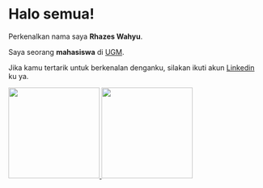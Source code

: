 # Halo semua! 

Perkenalkan nama saya **Rhazes Wahyu**.

Saya seorang **mahasiswa** di [UGM](https://ugm.ac.id/id//).

Jika kamu tertarik untuk berkenalan denganku, silakan ikuti akun [Linkedin](https://www.linkedin.com/in/rhazeswahyu/) ku ya.

<p align="left">
<a href="https://github.com/rhazeswrs">
  <img height="180em" src="https://github-readme-stats-eight-theta.vercel.app/api?username=rhazeswrs&show_icons=true&theme=algolia&include_all_commits=true&count_private=true"/>
  <img height="180em" src="https://github-readme-stats-eight-theta.vercel.app/api/top-langs/?username=rhazeswrs&layout=compact&langs_count=8&theme=algolia"/>
</a>
</p>
